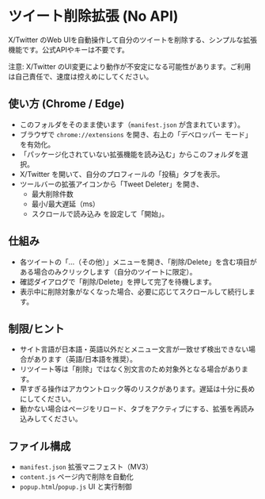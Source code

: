 # ツイート削除拡張 (No API)

X/Twitter のWeb UIを自動操作して自分のツイートを削除する、シンプルな拡張機能です。公式APIやキーは不要です。

注意: X/Twitter のUI変更により動作が不安定になる可能性があります。ご利用は自己責任で、速度は控えめにしてください。

## 使い方 (Chrome / Edge)

- このフォルダをそのまま使います（`manifest.json` が含まれています）。
- ブラウザで `chrome://extensions` を開き、右上の「デベロッパー モード」を有効化。
- 「パッケージ化されていない拡張機能を読み込む」からこのフォルダを選択。
- X/Twitter を開いて、自分のプロフィールの「投稿」タブを表示。
- ツールバーの拡張アイコンから「Tweet Deleter」を開き、
  - 最大削除件数
  - 最小/最大遅延（ms）
  - スクロールで読み込み
  を設定して「開始」。

## 仕組み

- 各ツイートの「…（その他）」メニューを開き、「削除/Delete」を含む項目がある場合のみクリックします（自分のツイートに限定）。
- 確認ダイアログで「削除/Delete」を押して完了を待機します。
- 表示中に削除対象がなくなった場合、必要に応じてスクロールして続行します。

## 制限/ヒント

- サイト言語が日本語・英語以外だとメニュー文言が一致せず検出できない場合があります（英語/日本語を推奨）。
- リツイート等は「削除」ではなく別文言のため対象外となる場合があります。
- 早すぎる操作はアカウントロック等のリスクがあります。遅延は十分に長めにしてください。
- 動かない場合はページをリロード、タブをアクティブにする、拡張を再読み込みしてください。

## ファイル構成

- `manifest.json` 拡張マニフェスト（MV3）
- `content.js` ページ内で削除を自動化
- `popup.html`/`popup.js` UI と実行制御


